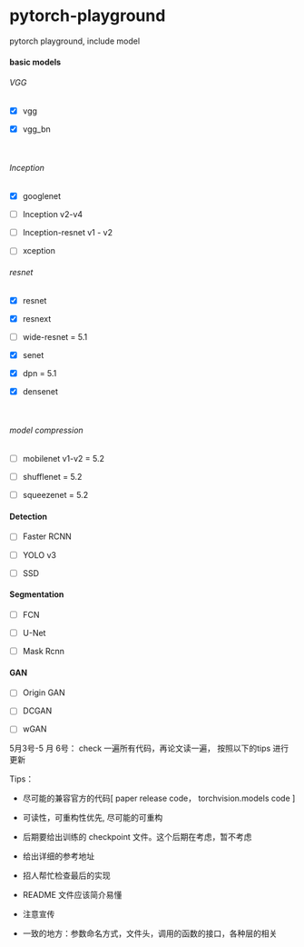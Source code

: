 # pytorch-playground
pytorch playground, include model

#### basic models

###### VGG

- [x] vgg


- [x] vgg_bn

  ​


###### Inception 

- [x] googlenet
- [ ] Inception v2-v4
- [ ] Inception-resnet v1 - v2
- [ ] xception


###### resnet 

- [x] resnet

- [x] resnext

- [ ] wide-resnet = 5.1

- [x] senet

- [x] dpn =  5.1

- [x] densenet

  ​


###### model compression

- [ ] mobilenet v1-v2  = 5.2
- [ ] shufflenet  = 5.2
- [ ] squeezenet = 5.2




#### Detection

- [ ] Faster RCNN
- [ ] YOLO v3
- [ ] SSD



#### Segmentation

- [ ] FCN
- [ ] U-Net
- [ ] Mask Rcnn



#### GAN

- [ ] Origin GAN
- [ ] DCGAN
- [ ] wGAN



5月3号-5 月 6号： check 一遍所有代码，再论文读一遍， 按照以下的tips 进行更新 

Tips： 

- 尽可能的兼容官方的代码[ paper release code， torchvision.models code ]


- 可读性，可重构性优先, 尽可能的可重构
- 后期要给出训练的 checkpoint 文件。这个后期在考虑，暂不考虑
- 给出详细的参考地址
- 招人帮忙检查最后的实现
- README 文件应该简介易懂
- 注意宣传
- 一致的地方：参数命名方式，文件头，调用的函数的接口，各种层的相关